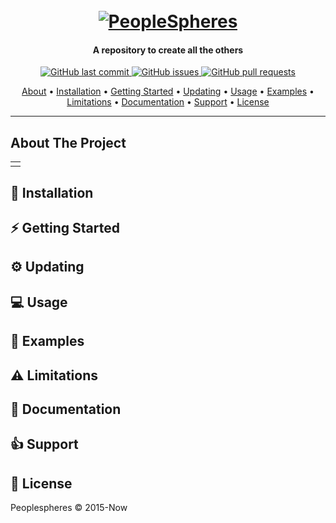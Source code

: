 <h1 align="center">
  <br>
  <a href="https://github.com/NeoSpheres/template-repository/master.zip"><img src="https://peoplespheres.com/wp-content/uploads/2021/11/logo-the-people-platform-blanc.svg" alt="PeopleSpheres"></a>
</h1>

<h4 align="center">A repository to create all the others</h4>

<p align="center">
    <a href="https://github.com/NeoSpheres/template-repository/commits/master">
    <img src="https://img.shields.io/github/last-commit/NeoSpheres/template-repository.svg?style=flat-square&logo=github&logoColor=white"
         alt="GitHub last commit">
    <a href="https://github.com/NeoSpheres/template-repository/issues">
    <img src="https://img.shields.io/github/issues-raw/NeoSpheres/template-repository.svg?style=flat-square&logo=github&logoColor=white"
         alt="GitHub issues">
    <a href="https://github.com/NeoSpheres/template-repository/pulls">
    <img src="https://img.shields.io/github/issues-pr-raw/NeoSpheres/template-repository.svg?style=flat-square&logo=github&logoColor=white"
         alt="GitHub pull requests">
</p>
      
<p align="center">
  <a href="#about-the-project">About</a> •
  <a href="#-installation">Installation</a> •
  <a href="#%EF%B8%8F-getting-started">Getting Started</a> •
  <a href="#%EF%B8%8F-updating">Updating</a> •
  <a href="#-usage">Usage</a> •
  <a href="#-examples">Examples</a> •
  <a href="#%EF%B8%8F-limitations">Limitations</a> •
  <a href="#-documentation">Documentation</a> •
  <a href="#-support">Support</a> •
  <a href="#-license">License</a>
</p>

---
 
## About The Project

<table>
<tr>
<td>
  
</td>
</tr>
</table>
      
## 🌱 Installation
      
## ⚡️ Getting Started
      
## ⚙️ Updating
      
## 💻 Usage
      
## 👀 Examples
      
## ⚠️ Limitations
      
## 📖 Documentation
      
## 👍 Support
      
## 🎯 License
      
Peoplespheres © 2015-Now
